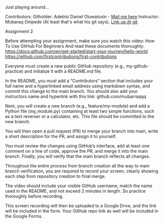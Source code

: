 Just playing around...

Contributors:
Githolder: Adebisi Daniel Oluwatosin - [Mail me here](designingzion@gmail.com) 
Instructor: Mubaraq Onipede (At least that's what his git says). [Link up @ git](https://github.com/mubarraqqq)



Assignment 2

Before attempting your assignment, make sure you watch this video: How To Use GitHub For Beginners
And read these  documents thoroughly: https://docs.github.com/en/get-started/start-your-journey/hello-world
https://github.com/firstcontributions/first-contributions



Everyone must create a new public GitHub repository (e.g., my-github-practice) and initialize it with a README.md file.

In the README, you must add a “Contributors” section that includes your full name and a hyperlinked email address using markdown syntax, and commit this change to the main branch. You should also add your instructors name and hyperlink with this link: github.com/mubarraqqq 

Next, you will create a new branch (e.g., feature/my-module) and add a Python file (my_module.py) containing at least two simple functions, such as a text reverser or a calculator, etc. This file should be committed to the new branch.

You will then open a pull request (PR) to merge your branch into main, write a short description for the PR, and assign it to yourself.

You must review the changes using GitHub’s interface, add at least one comment on a line of code, approve the PR, and merge it into the main branch. Finally, you will verify that the main branch reflects all changes.

Throughout the entire process from branch creation all the way to main branch verification, you are required to record your screen, clearly showing each step from repository creation to final merge.

The video should include your visible GitHub username, match the name used in the README, and not exceed 2 minutes in length. So practice thoroughly before recording.

This screen recording will then be uploaded to a Google Drive, and the link will be included in the form. Your GitHub repo link as well will be included in the Google Forms.
